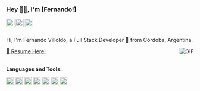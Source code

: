 ### Hey 👋🏽, I'm [Fernando!]

<a href="https://www.linkedin.com/in/fernando-villoldo-463137106/">
  <img align="left" alt="LinkdeIN" width="22px" src="https://cdn.jsdelivr.net/npm/simple-icons@v3/icons/linkedin.svg" />
</a>
<a href="https://t.me/fernandovilloldo">
  <img align="left" alt="Telegram" width="22px" src="https://cdn.jsdelivr.net/npm/simple-icons@v3/icons/telegram.svg" />
</a>
<a href="ferchuvilloldo@gmail.com">
  <img align="left" alt="Gmail" width="22px" src="https://cdn.jsdelivr.net/npm/simple-icons@v3/icons/gmail.svg" />
</a>


<br />
<br />

Hi, I'm Fernando Villoldo, a Full Stack Developer 🚀 from Córdoba, Argentina.

  <img align="right" alt="GIF" src="https://media.giphy.com/media/836HiJc7pgzy8iNXCn/giphy.gif" />
  <a href="https://www.linkedin.com/in/fernando-villoldo-463137106" target = "_self">📝 Resume Here!</a>
<br />
<br />

**Languages and Tools:**  

<code><img height="20" src="https://camo.githubusercontent.com/e05eaf8bb60da08c9b55036474c4e1f86a4c9ce6e3360d43cc97335309dba6b0/68747470733a2f2f696d672e736869656c64732e696f2f62616467652f2d4a6176615363726970742d3030303f266c6f676f3d4a617661536372697074"></code>
<code><img height="20" src="https://camo.githubusercontent.com/6424c761a99e4d5a5dba0f726fd292a299dc8e695868dce735863ddd6ec753f3/68747470733a2f2f696d672e736869656c64732e696f2f62616467652f2d52656163742d3030303f266c6f676f3d5265616374"></code>
<code><img height="20" src="https://camo.githubusercontent.com/d6d95a97c7a12b221ec18ec01d19b9ee92a42420784a0fb8144011c5a72794b4/68747470733a2f2f696d672e736869656c64732e696f2f62616467652f2d4e6f64652e6a732d3030303f266c6f676f3d6e6f64652e6a73"></code>
<code><img height="20" src="https://camo.githubusercontent.com/e42fd92182faa4fa194f8aa2ac76249ee79c9b17c8427d6749ca44f2492a7c6f/68747470733a2f2f696d672e736869656c64732e696f2f62616467652f2d457870726573732e6a732d3030303f266c6f676f3d65787072657373"></code>
<code><img height="20" src="https://camo.githubusercontent.com/0aaa2a666b096302f5897f91898e352ae272bed82f644c136d1fe65288bcd320/68747470733a2f2f696d672e736869656c64732e696f2f62616467652f2d52656475782d3030303f266c6f676f3d7265647578"></code>
<code><img height="20" src="https://camo.githubusercontent.com/ba237afa7a741659a638c47398d0a4cc1892e40b1529ef789a59b547e64dbe69/68747470733a2f2f696d672e736869656c64732e696f2f62616467652f2d506f737467726553514c2d3030303f266c6f676f3d506f737467726573716c"></code>
<code><img height="20" src="https://camo.githubusercontent.com/edd3031a0956c904634f9a394267a6ba61e9a0bb95c9512a1fbc0725b4014d03/68747470733a2f2f696d672e736869656c64732e696f2f62616467652f2d4769742d626c61636b3f7374796c653d666c61742d737175617265266c6f676f3d676974"></code>







